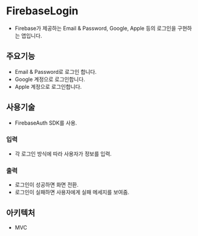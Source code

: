 # FirebaseLogin
- Firebase가 제공하는 Email & Password, Google, Apple 등의 로그인을 구현하는 앱입니다.

## 주요기능
- Email & Password로 로그인 합니다.
- Google 계정으로 로그인합니다.
- Apple 계정으로 로그인합니다.

## 사용기술
- FirebaseAuth SDK를 사용.

### 입력
- 각 로그인 방식에 따라 사용자가 정보를 입력.

### 출력
- 로그인이 성공하면 화면 전환.
- 로그인이 실패하면 사용자에게 실패 메세지를 보여줌.

## 아키텍처
- MVC
